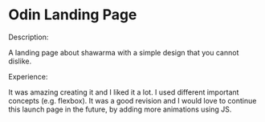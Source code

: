 # Odin Landing Page

Description:

A landing page about shawarma with a simple design that you cannot dislike.

Experience:

It was amazing creating it and I liked it a lot. I used different important concepts (e.g. flexbox). It was a good revision and I would love to
continue this launch page in the future, by adding more animations using JS.
